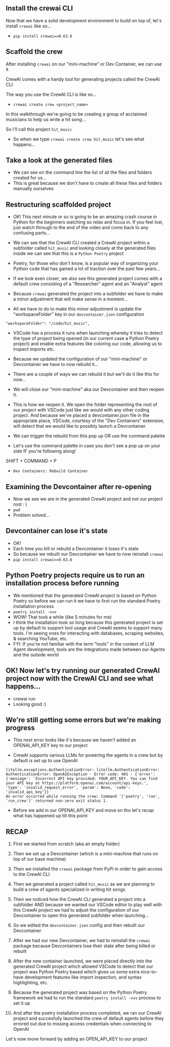 ## Install the crewai CLI

Now that we have a solid development environment to build on top of, let's install `crewai` like so...

- `pip install crewai==0.63.6`

## Scaffold the crew

After installing `crewai` on our "mini-machine" or Dev Container, we can use it

CrewAI comes with a handy tool for generating projects called the CrewAI CLI

The way you use the CrewAI CLI is like so...

- `crewai create crew <project_name>`

In this walkthrough we're going to be creating a group of acclaimed musicians to help us write a hit song...

So I'll call this project `hit_music`

- So when we type `crewai create crew hit_music` let's see what happens...

## Take a look at the generated files

- We can see on the command line the list of all the files and folders created for us...
- This is great because we don't have to create all these files and folders manually ourselves

## Restructuring scaffolded project

- OK! This next minute or so is going to be an amazing crash course in Python for the beginners watching so relax and focus in. If you feel lost, just watch through to the end of the video and come back to any confusing parts...

- We can see that the CrewAI CLI created a CrewAI project within a subfolder called `hit_music` and looking closely at the generated files inside we can see that this is a `Python Poetry` project

- Poetry, for those who don't know, is a popular way of organizing your Python code that has gained a lot of traction over the past few years...

- If we look even closer, we also see this generated project comes with a default crew consisting of a "Researcher" agent and an "Analyst" agent

- Because `crewai` generated the project into a subfolder we have to make a minor adjustment that will make sense in a moment...

- All we have to do to make this minor adjustment is update the "workspaceFolder" key in our `devcontainer.json` configuration

```
"workspaceFolder": "/code/hit_music",
```

- VSCode has a process it runs when launching whereby it tries to detect the type of project being opened (in our current case a Python Poetry project) and enable extra features like coloring our code, allowing us to inspect imports etc.

- Because we updated the configuration of our "mini-machine" or Devcontainer we have to now rebuild it...
- There are a couple of ways we can rebuild it but we'll do it like this for now...

- We will close our "mini-machine" aka our Devcontainer and then reopen it.

- This is how we reopen it. We open the folder representing the root of our project with VSCode just like we would with any other coding project. And because we've placed a devcontainer.json file in the appropriate place, VSCode, courtesy of the "Dev Containers" extension, will detect that we would like to possibly launch a Devcontainer.

- We can trigger the rebuild from this pop up OR use the command palette

- Let's use the command palette in case you don't see a pop up on your side IF you're following along!

SHIFT + COMMAND + P
  - `Dev Containers: Rebuild Container`

## Examining the Devcontainer after re-opening

- Now we see we are in the generated CrewAI project and not our project root : )
- `pwd`
- Problem solved...

## Devcontainer can lose it's state

- OK!
- Each time you kill or rebuild a Devcontainer it loses it's state
- So because we rebuilt our Devcontainer we have to now reinstall `crewai`
- `pip install crewai==0.63.6`

## Python Poetry projects require us to run an installation process before running

- We mentioned that the generated CrewAI project is based on Python Poetry so before we can run it we have to first run the standard Poetry installation process
- `poetry install -vvv`
- WOW! That took a while (like 5 minutes for me)
- I think the installation took so long because this generated project is set up by default to support tool usage and CrewAI seems to support many tools. I'm seeing ones for interacting with databases, scraping websites, & searching YouTube, etc.
- FYI: If you're not familiar with the term "tools" in the context of LLM Agent development, tools are the integrations made between our Agents and the outside world

## OK! Now let's try running our generated CrewAI project now with the CrewAI CLI and see what happens...

- crewai run 
- Looking good :)

## We're still getting some errors but we're making progress

- This next error looks like it's because we haven't added an OPENAI_API_KEY key to our project

- CrewAI supports various LLMs for powering the agents in a crew but by default is set up to use OpenAI

```
litellm.exceptions.AuthenticationError: litellm.AuthenticationError: AuthenticationError: OpenAIException - Error code: 401 - {'error': {'message': 'Incorrect API key provided: YOUR_API_KEY. You can find your API key at https://platform.openai.com/account/api-keys.', 'type': 'invalid_request_error', 'param': None, 'code': 'invalid_api_key'}}
An error occurred while running the crew: Command '['poetry', 'run', 'run_crew']' returned non-zero exit status 1.
```

- Before we add in our OPENAI_API_KEY and move on tho let's recap what has happened up till this point

## RECAP

1. First we started from scratch (aka an empty folder)

2. Then we set up a Devcontainer (which is a mini-machine that runs on top of our base machine)

3. Then we installed the `crewai` package from PyPi in order to gain access to the CrewAI CLI

4. Then we generated a project called `hit_music` as we are planning to build a crew of agents specialized in writing hit songs

5. Then we noticed how the CrewAI CLI generated a project into a subfolder AND because we wanted our VSCode editor to play well with this CrewAI project we had to adjust the configuration of our Devcontainer to open this generated subfolder when launching...

6. So we edited the `devcontainer.json` config and then rebuilt our Devcontainer

7. After we had our new Devcontainer, we had to reinstall the `crewai` package because Devcontainers lose their state after being killed or rebuilt

8. After the new container launched, we were placed directly into the generated CrewAI project which allowed VSCode to detect that our project was Python Poetry based which gives us some extra nice-to-have development features like import inspection, and syntax highlighting, etc.

9. Because the generated project was based on the Python Poetry framework we had to run the standard `poetry install -vvv` process to set it up

10. And after the poetry installation process completed, we ran our CrewAI project and succesfully launched the crew of default agents before they errored out due to missing access credentials when connecting to OpenAI


Let's now move forward by adding an OPEN_API_KEY to our project